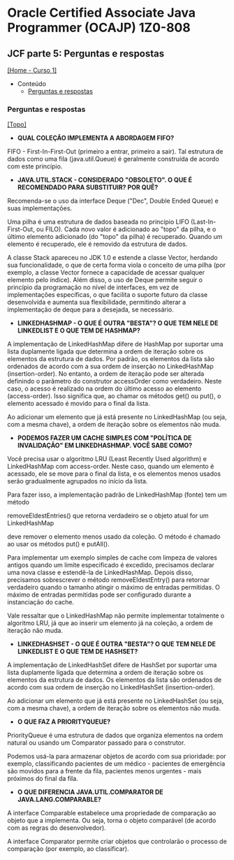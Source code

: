 # Oracle Certified Associate Java Programmer (OCAJP) 1Z0-808

## JCF parte 5: Perguntas e respostas
[[Home - Curso 1]](../../README.md#curso-1)<br />

- Conteúdo
  - [Perguntas e respostas](#perguntas-e-respostas)

### Perguntas e respostas
[[Topo]](#)<br />

- **QUAL COLEÇÃO IMPLEMENTA A ABORDAGEM FIFO?**

FIFO - First-In-First-Out (primeiro a entrar, primeiro a sair). Tal estrutura de dados como uma fila (java.util.Queue) é geralmente construída de acordo com este princípio.

- **JAVA.UTIL.STACK - CONSIDERADO "OBSOLETO". O QUE É RECOMENDADO PARA SUBSTITUIR? POR QUÊ?**

Recomenda-se o uso da interface Deque ("Dec", Double Ended Queue) e suas implementações.

Uma pilha é uma estrutura de dados baseada no princípio LIFO (Last-In-First-Out, ou FILO). Cada novo valor é adicionado ao "topo" da pilha, e o último elemento adicionado (do "topo" da pilha) é recuperado. Quando um elemento é recuperado, ele é removido da estrutura de dados.

A classe Stack apareceu no JDK 1.0 e estende a classe Vector, herdando sua funcionalidade, o que de certa forma viola o conceito de uma pilha (por exemplo, a classe Vector fornece a capacidade de acessar qualquer elemento pelo índice). Além disso, o uso de Deque permite seguir o princípio da programação no nível de interfaces, em vez de implementações específicas, o que facilita o suporte futuro da classe desenvolvida e aumenta sua flexibilidade, permitindo alterar a implementação de deque para a desejada, se necessário.

- **LINKEDHASHMAP - O QUE É OUTRA "BESTA"? O QUE TEM NELE DE LINKEDLIST E O QUE TEM DE HASHMAP?**

A implementação de LinkedHashMap difere de HashMap por suportar uma lista duplamente ligada que determina a ordem de iteração sobre os elementos da estrutura de dados. Por padrão, os elementos da lista são ordenados de acordo com a sua ordem de inserção no LinkedHashMap (insertion-order). No entanto, a ordem de iteração pode ser alterada definindo o parâmetro do construtor accessOrder como verdadeiro. Neste caso, o acesso é realizado na ordem do último acesso ao elemento (access-order). Isso significa que, ao chamar os métodos get() ou put(), o elemento acessado é movido para o final da lista.

Ao adicionar um elemento que já está presente no LinkedHashMap (ou seja, com a mesma chave), a ordem de iteração sobre os elementos não muda.

- **PODEMOS FAZER UM CACHE SIMPLES COM "POLÍTICA DE INVALIDAÇÃO" EM LINKEDHASHMAP. VOCÊ SABE COMO?**

Você precisa usar o algoritmo LRU (Least Recently Used algorithm) e LinkedHashMap com access-order. Neste caso, quando um elemento é acessado, ele se move para o final da lista, e os elementos menos usados serão gradualmente agrupados no início da lista.

Para fazer isso, a implementação padrão de LinkedHashMap (fonte) tem um método

removeEldestEntries() que retorna verdadeiro se o objeto atual for um LinkedHashMap

deve remover o elemento menos usado da coleção. O método é chamado ao usar os métodos put() e putAll().

Para implementar um exemplo simples de cache com limpeza de valores antigos quando um limite especificado é excedido, precisamos declarar uma nova classe e estendê-la de LinkedHashMap. Depois disso, precisamos sobrescrever o método removeEldestEntry() para retornar verdadeiro quando o tamanho atingir o máximo de entradas permitidas. O máximo de entradas permitidas pode ser configurado durante a instanciação do cache.

Vale ressaltar que o LinkedHashMap não permite implementar totalmente o algoritmo LRU, já que ao inserir um elemento já na coleção, a ordem de iteração não muda.

- **LINKEDHASHSET - O QUE É OUTRA "BESTA"? O QUE TEM NELE DE LINKEDLIST E O QUE TEM DE HASHSET?**

A implementação de LinkedHashSet difere de HashSet por suportar uma lista duplamente ligada que determina a ordem de iteração sobre os elementos da estrutura de dados. Os elementos da lista são ordenados de acordo com sua ordem de inserção no LinkedHashSet (insertion-order).

Ao adicionar um elemento que já está presente no LinkedHashSet (ou seja, com a mesma chave), a ordem de iteração sobre os elementos não muda.

- **O QUE FAZ A PRIORITYQUEUE?**

PriorityQueue é uma estrutura de dados que organiza elementos na ordem natural ou usando um Comparator passado para o construtor.

Podemos usá-la para armazenar objetos de acordo com sua prioridade: por exemplo, classificando pacientes de um médico - pacientes de emergência são movidos para a frente da fila, pacientes menos urgentes - mais próximos do final da fila.

- **O QUE DIFERENCIA JAVA.UTIL.COMPARATOR DE JAVA.LANG.COMPARABLE?**

A interface Comparable estabelece uma propriedade de comparação ao objeto que a implementa. Ou seja, torna o objeto comparável (de acordo com as regras do desenvolvedor).

A interface Comparator permite criar objetos que controlarão o processo de comparação (por exemplo, ao classificar).
